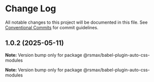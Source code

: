 # Change Log

All notable changes to this project will be documented in this file.
See [Conventional Commits](https://conventionalcommits.org) for commit guidelines.

## 1.0.2 (2025-05-11)

**Note:** Version bump only for package @rsmax/babel-plugin-auto-css-modules





**Note:** Version bump only for package @rsmax/babel-plugin-auto-css-modules
